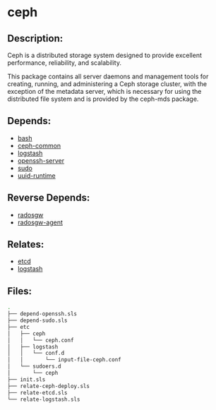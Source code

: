 # ceph

## Description:

Ceph is a distributed storage system designed to provide excellent performance, reliability, and scalability.

This package contains all server daemons and management tools for creating, running, and administering a Ceph storage cluster, with the exception of the metadata server, which is necessary for using the distributed file system and is provided by the ceph-mds package.

## Depends:

  -  [bash](/salt/bash)
  -  [ceph-common](/salt/ceph-common)
  -  [logstash](/salt/logstash)
  -  [openssh-server](/salt/openssh-server)
  -  [sudo](/salt/sudo)
  -  [uuid-runtime](/salt/uuid-runtime)

## Reverse Depends:

  -  [radosgw](/salt/radosgw)
  -  [radosgw-agent](/salt/radosgw-agent)

## Relates:

  -  [etcd](/salt/etcd)
  -  [logstash](/salt/logstash)

## Files:

```bash
.
├── depend-openssh.sls
├── depend-sudo.sls
├── etc
│   ├── ceph
│   │   └── ceph.conf
│   ├── logstash
│   │   └── conf.d
│   │       └── input-file-ceph.conf
│   └── sudoers.d
│       └── ceph
├── init.sls
├── relate-ceph-deploy.sls
├── relate-etcd.sls
└── relate-logstash.sls
```
